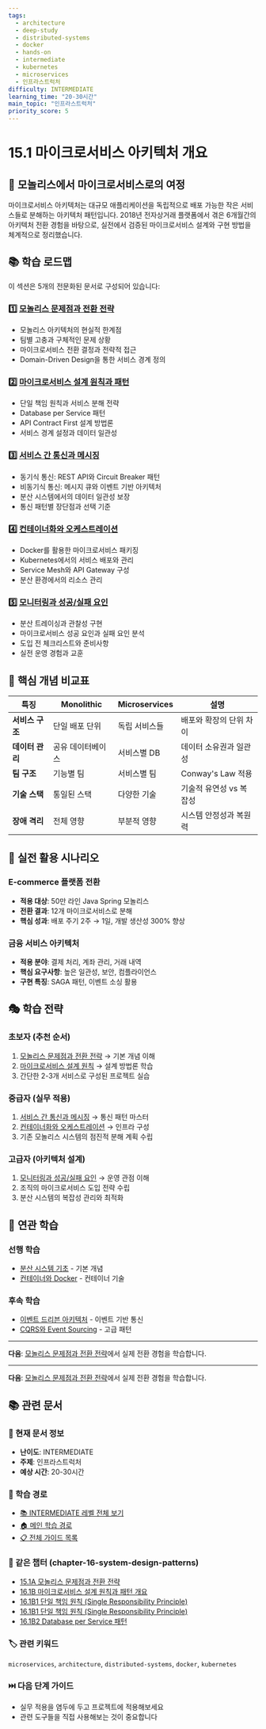 ```yaml
---
tags:
  - architecture
  - deep-study
  - distributed-systems
  - docker
  - hands-on
  - intermediate
  - kubernetes
  - microservices
  - 인프라스트럭처
difficulty: INTERMEDIATE
learning_time: "20-30시간"
main_topic: "인프라스트럭처"
priority_score: 5
---
```


# 15.1 마이크로서비스 아키텍처 개요

## 🎯 모놀리스에서 마이크로서비스로의 여정

마이크로서비스 아키텍처는 대규모 애플리케이션을 독립적으로 배포 가능한 작은 서비스들로 분해하는 아키텍처 패턴입니다. 2018년 전자상거래 플랫폼에서 겪은 6개월간의 아키텍처 전환 경험을 바탕으로, 실전에서 검증된 마이크로서비스 설계와 구현 방법을 체계적으로 정리했습니다.

## 📚 학습 로드맵

이 섹션은 5개의 전문화된 문서로 구성되어 있습니다:

### 1️⃣ [모놀리스 문제점과 전환 전략](chapter-15-microservices-architecture/15-10-monolith-to-microservices.md)

- 모놀리스 아키텍처의 현실적 한계점
- 팀별 고충과 구체적인 문제 상황
- 마이크로서비스 전환 결정과 전략적 접근
- Domain-Driven Design을 통한 서비스 경계 정의

### 2️⃣ [마이크로서비스 설계 원칙과 패턴](chapter-16-distributed-system-patterns/15-11-design-principles.md)

- 단일 책임 원칙과 서비스 분해 전략
- Database per Service 패턴
- API Contract First 설계 방법론
- 서비스 경계 설정과 데이터 일관성

### 3️⃣ [서비스 간 통신과 메시징](chapter-15-microservices-architecture/15-16-service-communication.md)

- 동기식 통신: REST API와 Circuit Breaker 패턴
- 비동기식 통신: 메시지 큐와 이벤트 기반 아키텍처
- 분산 시스템에서의 데이터 일관성 보장
- 통신 패턴별 장단점과 선택 기준

### 4️⃣ [컨테이너화와 오케스트레이션](chapter-15-microservices-architecture/15-19-containerization-orchestration.md)

- Docker를 활용한 마이크로서비스 패키징
- Kubernetes에서의 서비스 배포와 관리
- Service Mesh와 API Gateway 구성
- 분산 환경에서의 리소스 관리

### 5️⃣ [모니터링과 성공/실패 요인](chapter-16-distributed-system-patterns/15-40-monitoring-success-factors.md)

- 분산 트레이싱과 관찰성 구현
- 마이크로서비스 성공 요인과 실패 요인 분석
- 도입 전 체크리스트와 준비사항
- 실전 운영 경험과 교훈

## 🎯 핵심 개념 비교표

| 특징 | Monolithic | Microservices | 설명 |
|------|------------|---------------|------|
| **서비스 구조** | 단일 배포 단위 | 독립 서비스들 | 배포와 확장의 단위 차이 |
| **데이터 관리** | 공유 데이터베이스 | 서비스별 DB | 데이터 소유권과 일관성 |
| **팀 구조** | 기능별 팀 | 서비스별 팀 | Conway's Law 적용 |
| **기술 스택** | 통일된 스택 | 다양한 기술 | 기술적 유연성 vs 복잡성 |
| **장애 격리** | 전체 영향 | 부분적 영향 | 시스템 안정성과 복원력 |

## 🚀 실전 활용 시나리오

### E-commerce 플랫폼 전환

- **적용 대상**: 50만 라인 Java Spring 모놀리스
- **전환 결과**: 12개 마이크로서비스로 분해
- **핵심 성과**: 배포 주기 2주 → 1일, 개발 생산성 300% 향상

### 금융 서비스 아키텍처

- **적용 분야**: 결제 처리, 계좌 관리, 거래 내역
- **핵심 요구사항**: 높은 일관성, 보안, 컴플라이언스
- **구현 특징**: SAGA 패턴, 이벤트 소싱 활용

## 🎭 학습 전략

### 초보자 (추천 순서)

1. [모놀리스 문제점과 전환 전략](chapter-15-microservices-architecture/15-10-monolith-to-microservices.md) → 기본 개념 이해
2. [마이크로서비스 설계 원칙](chapter-16-distributed-system-patterns/15-11-design-principles.md) → 설계 방법론 학습
3. 간단한 2-3개 서비스로 구성된 프로젝트 실습

### 중급자 (실무 적용)

1. [서비스 간 통신과 메시징](chapter-15-microservices-architecture/15-16-service-communication.md) → 통신 패턴 마스터
2. [컨테이너화와 오케스트레이션](chapter-15-microservices-architecture/15-19-containerization-orchestration.md) → 인프라 구성
3. 기존 모놀리스 시스템의 점진적 분해 계획 수립

### 고급자 (아키텍처 설계)

1. [모니터링과 성공/실패 요인](chapter-16-distributed-system-patterns/15-40-monitoring-success-factors.md) → 운영 관점 이해
2. 조직의 마이크로서비스 도입 전략 수립
3. 분산 시스템의 복잡성 관리와 최적화

## 🔗 연관 학습

### 선행 학습

- [분산 시스템 기초](../chapter-15-distributed-systems/01-fundamentals.md) - 기본 개념
- [컨테이너와 Docker](../chapter-13-containerization/01-docker-basics.md) - 컨테이너 기술

### 후속 학습

- [이벤트 드리븐 아키텍처](chapter-16-distributed-system-patterns/15-03-event-driven-architecture.md) - 이벤트 기반 통신
- [CQRS와 Event Sourcing](chapter-16-distributed-system-patterns/03-cqrs-event-sourcing.md) - 고급 패턴

---

**다음**: [모놀리스 문제점과 전환 전략](chapter-15-microservices-architecture/15-10-monolith-to-microservices.md)에서 실제 전환 경험을 학습합니다.

---

**다음**: [모놀리스 문제점과 전환 전략](chapter-15-microservices-architecture/15-10-monolith-to-microservices.md)에서 실제 전환 경험을 학습합니다.

## 📚 관련 문서

### 📖 현재 문서 정보

- **난이도**: INTERMEDIATE
- **주제**: 인프라스트럭처
- **예상 시간**: 20-30시간

### 🎯 학습 경로

- [📚 INTERMEDIATE 레벨 전체 보기](../learning-paths/intermediate/)
- [🏠 메인 학습 경로](../learning-paths/)
- [📋 전체 가이드 목록](../README.md)

### 📂 같은 챕터 (chapter-16-system-design-patterns)

- [15.1A 모놀리스 문제점과 전환 전략](./15-10-monolith-to-microservices.md)
- [16.1B 마이크로서비스 설계 원칙과 패턴 개요](../chapter-16-distributed-system-patterns/15-11-design-principles.md)
- [16.1B1 단일 책임 원칙 (Single Responsibility Principle)](../chapter-16-distributed-system-patterns/15-12-1-single-responsibility-principle.md)
- [16.1B1 단일 책임 원칙 (Single Responsibility Principle)](../chapter-16-distributed-system-patterns/15-13-1-single-responsibility.md)
- [16.1B2 Database per Service 패턴](../chapter-16-distributed-system-patterns/15-14-2-database-per-service.md)

### 🏷️ 관련 키워드

`microservices`, `architecture`, `distributed-systems`, `docker`, `kubernetes`

### ⏭️ 다음 단계 가이드

- 실무 적용을 염두에 두고 프로젝트에 적용해보세요
- 관련 도구들을 직접 사용해보는 것이 중요합니다
